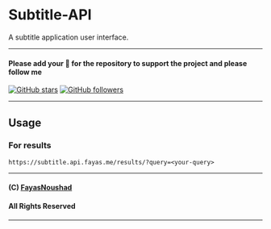 # Subtitle-API

A subtitle application user interface.

---

#### Please add your 🌟 for the repository to support the project and please follow me

[![GitHub stars](https://img.shields.io/github/stars/FayasNoushad/Subtitle-API.svg?style=social&label=Star)](https://github.com/FayasNoushad/Subtitle-API/stargazers) [![GitHub followers](https://img.shields.io/github/followers/FayasNoushad.svg?style=social&label=Follow)](https://github.com/FayasNoushad?tab=followers)

---

## Usage

### For results

```
https://subtitle.api.fayas.me/results/?query=<your-query>
```

---

#### (C) [FayasNoushad](https://github.com/FayasNoushad)
#### All Rights Reserved

---
